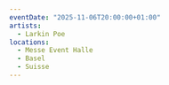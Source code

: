 ```yaml
---
eventDate: "2025-11-06T20:00:00+01:00"
artists:
  - Larkin Poe
locations:
  - Messe Event Halle
  - Basel
  - Suisse
---
```

